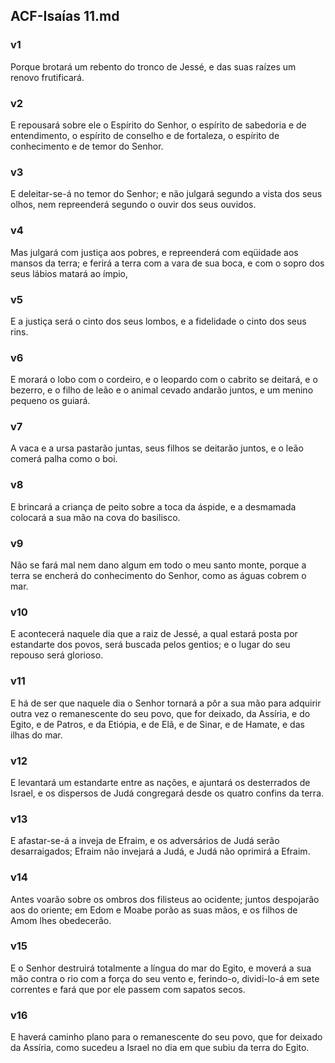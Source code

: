 ## ACF-Isaías 11.md
### v1
 Porque brotará um rebento do tronco de Jessé, e das suas raízes um renovo frutificará.
### v2
 E repousará sobre ele o Espírito do Senhor, o espírito de sabedoria e de entendimento, o espírito de conselho e de fortaleza, o espírito de conhecimento e de temor do Senhor.
### v3
 E deleitar-se-á no temor do Senhor; e não julgará segundo a vista dos seus olhos, nem repreenderá segundo o ouvir dos seus ouvidos.
### v4
 Mas julgará com justiça aos pobres, e repreenderá com eqüidade aos mansos da terra; e ferirá a terra com a vara de sua boca, e com o sopro dos seus lábios matará ao ímpio,
### v5
 E a justiça será o cinto dos seus lombos, e a fidelidade o cinto dos seus rins.
### v6
 E morará o lobo com o cordeiro, e o leopardo com o cabrito se deitará, e o bezerro, e o filho de leão e o animal cevado andarão juntos, e um menino pequeno os guiará.
### v7
 A vaca e a ursa pastarão juntas, seus filhos se deitarão juntos, e o leão comerá palha como o boi.
### v8
 E brincará a criança de peito sobre a toca da áspide, e a desmamada colocará a sua mão na cova do basilisco.
### v9
 Não se fará mal nem dano algum em todo o meu santo monte, porque a terra se encherá do conhecimento do Senhor, como as águas cobrem o mar.
### v10
 E acontecerá naquele dia que a raiz de Jessé, a qual estará posta por estandarte dos povos, será buscada pelos gentios; e o lugar do seu repouso será glorioso.
### v11
 E há de ser que naquele dia o Senhor tornará a pôr a sua mão para adquirir outra vez o remanescente do seu povo, que for deixado, da Assíria, e do Egito, e de Patros, e da Etiópia, e de Elã, e de Sinar, e de Hamate, e das ilhas do mar.
### v12
 E levantará um estandarte entre as nações, e ajuntará os desterrados de Israel, e os dispersos de Judá congregará desde os quatro confins da terra.
### v13
 E afastar-se-á a inveja de Efraim, e os adversários de Judá serão desarraigados; Efraim não invejará a Judá, e Judá não oprimirá a Efraim.
### v14
 Antes voarão sobre os ombros dos filisteus ao ocidente; juntos despojarão aos do oriente; em Edom e Moabe porão as suas mãos, e os filhos de Amom lhes obedecerão.
### v15
 E o Senhor destruirá totalmente a língua do mar do Egito, e moverá a sua mão contra o rio com a força do seu vento e, ferindo-o, dividi-lo-á em sete correntes e fará que por ele passem com sapatos secos.
### v16
 E haverá caminho plano para o remanescente do seu povo, que for deixado da Assíria, como sucedeu a Israel no dia em que subiu da terra do Egito.
